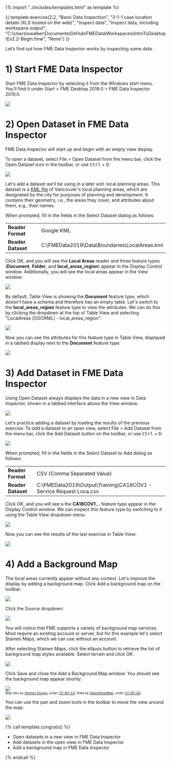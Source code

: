 {% import "../includes/templates.html" as template %}

{{ template.exercise(2.2,
               "Basic Data Inspection",
               "3-1-1 case location details (XLS hosted on the web)",
               "Inspect data",
               "Inspect data, including workspace output",
               "C:\\Users\\swalker\\Documents\\GitHub\\FMEData\\Workspaces\\IntroToDesktop\\Ex2.2-Begin.fmw",
               "None")
}}

Let’s find out how FME Data Inspector works by inspecting some data.

# 1) Start FME Data Inspector

Start FME Data Inspector by selecting it from the Windows start menu. You’ll find it under Start > FME Desktop 2019.0 > FME Data Inspector 2019.0.

![](.\Images\Img1.025.StartingDataInspector.png)

# 2) Open Dataset in FME Data Inspector

FME Data Inspector will start up and begin with an empty view display.

To open a dataset, select File &gt; Open Dataset from the menu bar, click the Open Dataset icon in the toolbar, or use <kbd>Ctrl</kbd> + <kbd>O</kbd>:

![](.\Images\open-dataset.png)

Let's add a dataset we'll be using in a later unit: local planning areas. This dataset is a [KML file](https://en.wikipedia.org/wiki/Keyhole_Markup_Language) of  Vancouver's local planning areas, which are designated by the city for purposes of planning and development. It contains their geometry, i.e., the areas they cover, and attributes about them, e.g., their names.

When prompted, fill in the fields in the Select Dataset dialog as follows:

<table style="border: 0px">

  <tr>
    <td style="font-weight: bold">Reader Format</td>
    <td style="">Google KML</td>
  </tr>

  <tr>
    <td style="font-weight: bold">Reader Dataset</td>
    <td style="">C:\FMEData2019\Data\Boundaries\LocalAreas.kml</td>
  </tr>

</table>

Click OK, and you will see the **Local Areas** reader and three feature types (**Document**, **Folder**, and **local_areas_region**) appear in the Display Control window. Additionally, you will see the local areas appear in the View window:

![](.\Images\local-area-polygons.png)

By default, Table View is showing the **Document** feature type, which doesn't have a schema and therefore has an empty table. Let's switch to the **local_areas_region** feature type to view the attributes. We can do this by clicking the dropdown at the top of Table View and selecting "LocalAreas [OGCKML] - local_areas_region":

![](.\Images\changing-tables.png)

Now you can see the attributes for this feature type in Table View, displayed in a tabbed display next to the **Document** feature type:

![](.\Images\tabbed-table-view.png)

# 3) Add Dataset in FME Data Inspector

Using Open Dataset always displays the data in a new view in Data Inspector, shown in a tabbed interface above the View window:

![](.\Images\view-tab.png)

Let's practice adding a dataset by loading the results of the previous exercise. To *add* a dataset to an open view, select File > Add Dataset from the menu bar, click the Add Dataset button on the toolbar, or use <kbd>Ctrl</kbd> + <kbd>D</kbd>:

![](.\Images\add-dataset.png)

When prompted, fill in the fields in the Select Dataset to Add dialog as follows:

<table style="border: 0px">

  <tr>
    <td style="font-weight: bold">Reader Format</td>
    <td style="">CSV (Comma Separated Value)</td>
  </tr>

  <tr>
    <td style="font-weight: bold">Reader Dataset</td>
    <td style="">C:\FMEData2019\Output\Training\CA18COV1 - Service Request Loca.csv</td>
  </tr>

</table>

Click OK, and you will see a the **CA18COV1...** feature type appear in the Display Control window. We can inspect this feature type by switching to it using the Table View dropdown menu:

![](.\Images\tabbed-table-view-2.png)

Now you can see the results of the last exercise in Table View:

![](.\Images\csv-table-view.png)

# 4) Add a Background Map

The local areas currently appear without any context. Let's improve the display by adding a background map. Click Add a background map on the toolbar:

![](.\Images\add-a-background-map.png)

Click the Source dropdown:

![](.\Images\background-map-dialog.png)

You will notice that FME supports a variety of background map services. Most require an existing account or server, but for this example let's select Stamen Maps, which we can use without an account.

After selecting Stamen Maps, click the ellipsis button to retrieve the list of background map styles available. Select terrain and click OK:

![](.\Images\background-map-parameters.png)

Click Save and close the Add a Background Map window. You should see the background map appear shortly:

![](.\Images\background-map.png)
<br><span style="font-style:italic;font-size:x-small">Map tiles by <a href="https://stamen.com">Stamen Design</a>, under <a href="https://creativecommons.org/licenses/by/3.0">CC-BY-3.0</a>. Data by <a href="http://openstreetmap.org">OpenStreetMap</a>, under <a href="http://creativecommons.org/licenses/by-sa/3.0">CC-BY-SA</a>.

You can use the pan and zoom tools in the toolbar to move the view around the map:

![](.\Images\pan-zoom.png)

{% call template.congrats() %}

<ul>
  <li>Open datasets in a new view in FME Data Inspector</li>
  <li>Add datasets in the open view in FME Data Inspector</li>
  <li>Add a background map in FME Data Inspector</li>
</ul>

{% endcall %}
